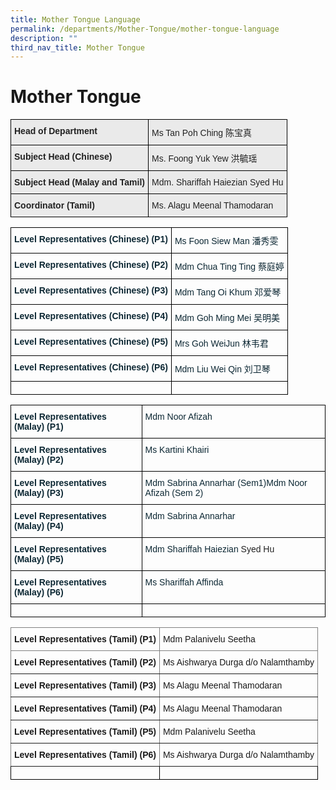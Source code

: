 ```yaml
---
title: Mother Tongue Language
permalink: /departments/Mother-Tongue/mother-tongue-language
description: ""
third_nav_title: Mother Tongue
---
```

# Mother Tongue
<style type="text/css">
.tg  {border-collapse:collapse;border-spacing:0;}
.tg td{border-color:black;border-style:solid;border-width:1px;font-family:Arial, sans-serif;font-size:14px;
  overflow:hidden;padding:10px 5px;word-break:normal;}
.tg th{border-color:black;border-style:solid;border-width:1px;font-family:Arial, sans-serif;font-size:14px;
  font-weight:normal;overflow:hidden;padding:10px 5px;word-break:normal;}
.tg .tg-y7qa{background-color:#EAEAEA;color:#222;text-align:left;vertical-align:top}
.tg .tg-rj1p{background-color:#EAEAEA;color:#222;font-weight:bold;text-align:left;vertical-align:top}
</style>
<table class="tg">
<thead>
  <tr>
    <th class="tg-rj1p">Head of Department</th>
    <th class="tg-y7qa">Ms Tan Poh Ching 陈宝真</th>
  </tr>
</thead>
<tbody>
  <tr>
    <td class="tg-rj1p">Subject Head (Chinese)<br></td>
    <td class="tg-y7qa">Ms. Foong Yuk Yew 洪毓瑶<br></td>
  </tr>
  <tr>
    <td class="tg-rj1p">Subject Head (Malay and Tamil)</td>
    <td class="tg-y7qa">Mdm. Shariffah Haiezian Syed Hu</td>
  </tr>
  <tr>
    <td class="tg-rj1p">Coordinator (Tamil)<br></td>
    <td class="tg-y7qa">Ms. Alagu Meenal Thamodaran</td>
  </tr>
</tbody>
</table>

<style type="text/css">
.tg  {border-collapse:collapse;border-spacing:0;}
.tg td{border-color:black;border-style:solid;border-width:1px;font-family:Arial, sans-serif;font-size:14px;
  overflow:hidden;padding:10px 5px;word-break:normal;}
.tg th{border-color:black;border-style:solid;border-width:1px;font-family:Arial, sans-serif;font-size:14px;
  font-weight:normal;overflow:hidden;padding:10px 5px;word-break:normal;}
.tg .tg-7wcr{color:#0C2733;text-align:left;vertical-align:top}
.tg .tg-z01w{color:#0C2733;font-weight:bold;text-align:left;vertical-align:top}
.tg .tg-0lax{text-align:left;vertical-align:top}
</style>
<table class="tg">
<thead>
  <tr>
    <th class="tg-z01w">Level Representatives (Chinese) (P1)</th>
    <th class="tg-7wcr">Ms Foon Siew Man 潘秀雯<br></th>
  </tr>
</thead>
<tbody>
  <tr>
    <td class="tg-z01w">Level Representatives (Chinese) (P2)<br></td>
    <td class="tg-7wcr">Mdm Chua Ting Ting  蔡庭婷<br></td>
  </tr>
  <tr>
    <td class="tg-z01w">Level Representatives (Chinese) (P3)<br></td>
    <td class="tg-7wcr">Mdm Tang Oi Khum 邓爱琴<br></td>
  </tr>
  <tr>
    <td class="tg-z01w">Level Representatives (Chinese) (P4)</td>
    <td class="tg-7wcr">Mdm Goh Ming Mei 吴明美<br></td>
  </tr>
  <tr>
    <td class="tg-z01w">Level Representatives (Chinese) (P5)</td>
    <td class="tg-7wcr">Mrs Goh WeiJun 林韦君</td>
  </tr>
  <tr>
    <td class="tg-z01w">Level Representatives (Chinese) (P6)</td>
    <td class="tg-7wcr">Mdm Liu Wei Qin 刘卫琴</td>
  </tr>
  <tr>
    <td class="tg-0lax"></td>
    <td class="tg-0lax"></td>
  </tr>
</tbody>
</table>

<style type="text/css">
.tg  {border-collapse:collapse;border-spacing:0;}
.tg td{border-color:black;border-style:solid;border-width:1px;font-family:Arial, sans-serif;font-size:14px;
  overflow:hidden;padding:10px 5px;word-break:normal;}
.tg th{border-color:black;border-style:solid;border-width:1px;font-family:Arial, sans-serif;font-size:14px;
  font-weight:normal;overflow:hidden;padding:10px 5px;word-break:normal;}
.tg .tg-7wcr{color:#0C2733;text-align:left;vertical-align:top}
.tg .tg-z01w{color:#0C2733;font-weight:bold;text-align:left;vertical-align:top}
.tg .tg-0lax{text-align:left;vertical-align:top}
</style>
<table class="tg">
<thead>
  <tr>
    <th class="tg-z01w">Level Representatives (Malay) (P1)</th>
    <th class="tg-7wcr">Mdm Noor Afizah</th>
  </tr>
</thead>
<tbody>
  <tr>
    <td class="tg-z01w">Level Representatives (Malay) (P2)</td>
    <td class="tg-7wcr">Ms Kartini Khairi</td>
  </tr>
  <tr>
    <td class="tg-z01w">Level Representatives (Malay) (P3)</td>
    <td class="tg-7wcr">Mdm Sabrina Annarhar (Sem1)Mdm Noor Afizah (Sem 2)</td>
  </tr>
  <tr>
    <td class="tg-z01w">Level Representatives (Malay) (P4)</td>
    <td class="tg-7wcr">Mdm Sabrina Annarhar </td>
  </tr>
  <tr>
    <td class="tg-z01w">Level Representatives (Malay) (P5)</td>
    <td class="tg-7wcr">Mdm Shariffah Haiezian <span style="color:#222">Syed Hu</span></td>
  </tr>
  <tr>
    <td class="tg-z01w">Level Representatives (Malay) (P6)</td>
    <td class="tg-7wcr">Ms Shariffah Affinda </td>
  </tr>
  <tr>
    <td class="tg-0lax"></td>
    <td class="tg-0lax"></td>
  </tr>
</tbody>
</table>
<style type="text/css">
.tg  {border-collapse:collapse;border-spacing:0;}
.tg td{border-color:black;border-style:solid;border-width:1px;font-family:Arial, sans-serif;font-size:14px;
  overflow:hidden;padding:10px 5px;word-break:normal;}
.tg th{border-color:black;border-style:solid;border-width:1px;font-family:Arial, sans-serif;font-size:14px;
  font-weight:normal;overflow:hidden;padding:10px 5px;word-break:normal;}
.tg .tg-fymr{border-color:inherit;font-weight:bold;text-align:left;vertical-align:top}
.tg .tg-0pky{border-color:inherit;text-align:left;vertical-align:top}
.tg .tg-0lax{text-align:left;vertical-align:top}
</style>
<table class="tg">
<thead>
  <tr>
    <th class="tg-fymr">Level Representatives (Tamil) (P1)</th>
    <th class="tg-0pky"> Mdm Palanivelu Seetha <br></th>
  </tr>
</thead>
<tbody>
  <tr>
    <td class="tg-fymr">Level Representatives (Tamil) (P2) </td>
    <td class="tg-0pky"> Ms Aishwarya Durga d/o Nalamthamby</td>
  </tr>
  <tr>
    <td class="tg-fymr">Level Representatives (Tamil) (P3) </td>
    <td class="tg-0pky"> Ms Alagu Meenal Thamodaran</td>
  </tr>
  <tr>
    <td class="tg-fymr">Level Representatives (Tamil) (P4) </td>
    <td class="tg-0pky"> Ms Alagu Meenal Thamodaran</td>
  </tr>
  <tr>
    <td class="tg-fymr">Level Representatives (Tamil) (P5) </td>
    <td class="tg-0pky"> Mdm Palanivelu Seetha <br></td>
  </tr>
  <tr>
    <td class="tg-fymr">Level Representatives (Tamil) (P6) </td>
    <td class="tg-0pky"> Ms Aishwarya Durga d/o Nalamthamby</td>
  </tr>
  <tr>
    <td class="tg-0lax"></td>
    <td class="tg-0lax"></td>
  </tr>
</tbody>
</table>